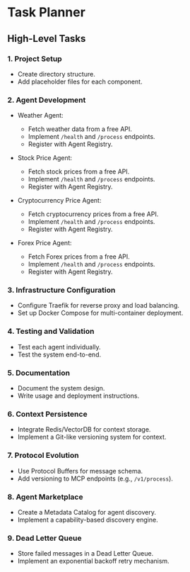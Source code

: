 # Task Planner

## High-Level Tasks

### 1. Project Setup
- Create directory structure.
- Add placeholder files for each component.

### 2. Agent Development
- Weather Agent:
  - Fetch weather data from a free API.
  - Implement `/health` and `/process` endpoints.
  - Register with Agent Registry.

- Stock Price Agent:
  - Fetch stock prices from a free API.
  - Implement `/health` and `/process` endpoints.
  - Register with Agent Registry.

- Cryptocurrency Price Agent:
  - Fetch cryptocurrency prices from a free API.
  - Implement `/health` and `/process` endpoints.
  - Register with Agent Registry.

- Forex Price Agent:
  - Fetch Forex prices from a free API.
  - Implement `/health` and `/process` endpoints.
  - Register with Agent Registry.

### 3. Infrastructure Configuration
- Configure Traefik for reverse proxy and load balancing.
- Set up Docker Compose for multi-container deployment.

### 4. Testing and Validation
- Test each agent individually.
- Test the system end-to-end.

### 5. Documentation
- Document the system design.
- Write usage and deployment instructions.

### 6. Context Persistence
- Integrate Redis/VectorDB for context storage.
- Implement a Git-like versioning system for context.

### 7. Protocol Evolution
- Use Protocol Buffers for message schema.
- Add versioning to MCP endpoints (e.g., `/v1/process`).

### 8. Agent Marketplace
- Create a Metadata Catalog for agent discovery.
- Implement a capability-based discovery engine.

### 9. Dead Letter Queue
- Store failed messages in a Dead Letter Queue.
- Implement an exponential backoff retry mechanism.
